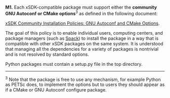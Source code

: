 **M1.** Each xSDK-compatible package must support either the **community GNU Autoconf or CMake
options**<sup>3</sup> as defined in the following document:

[xSDK Community Installation Policies: GNU Autoconf and CMake Options](./community-installation-policies.md).

The goal of this policy is to enable individual users, computing centers, and package managers (such
as [Spack](https://spack.io/)) to install the package in a way that is compatible with
other xSDK packages on the same system. It is understood that managing all the dependencies for a variety
of packages is nontrivial and is not resolved by standard options.

Python packages must contain a setup.py file in the top directory.

-----

<sup>3</sup> Note that the package is free to use any mechanism, for example Python as PETSc does, to implement
the options but to users they should appear as if a CMake or GNU Autoconf configure package.
